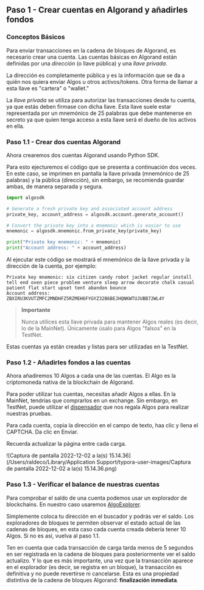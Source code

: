 ## Paso 1 - Crear cuentas en Algorand y añadirles fondos

### Conceptos Básicos

Para enviar transacciones en la cadena de bloques de Algorand, es necesario crear una cuenta.
Las cuentas básicas en Algorand están definidas por una *dirección* (o llave pública) y una *llave privada*.

La dirección es completamente pública y es la información que se da a quién nos quiera enviar Algos u otros activos/tokens. Otra forma de llamar a esta llave es "cartera" o "wallet."

La *llave privada* se utiliza para autorizar las transacciones desde tu cuenta, ya que estás deben firmase con dicha llave.
Esta llave suele estar representada por un mnemónico de 25 palabras que debe mantenerse en secreto ya que quien tenga acceso a esta llave será el dueño de los activos en ella.

### Paso 1.1 - Crear dos cuentas Algorand 

Ahora crearemos dos cuentas Algorand usando Python SDK. 

Para esto ejecturemos el código que se presenta a continuación dos veces. En este caso, se imprimen en pantalla la llave privada (mnemónico de 25 palabras) y la pública (dirección), sin embargo, se recomienda guardar ambas, de manera separada y segura.

```py
import algosdk

# Generate a fresh private key and associated account address
private_key, account_address = algosdk.account.generate_account()

# Convert the private key into a mnemonic which is easier to use
mnemonic = algosdk.mnemonic.from_private_key(private_key)

print("Private key mnemonic: " + mnemonic)
print("Account address: " + account_address)
```

Al ejecutar este código se mostrará el mnemónico de la llave privada y la dirección de la cuenta, por ejemplo:

```plain
Private key mnemonic: six citizen candy robot jacket regular install tell end oven piece problem venture sleep arrow decorate chalk casual patient flat start upset tent abandon bounce
Account address: ZBXIRU3KVUTZMFC2MNDHFZ5RZMEH6FYGYZ32B6BEJHQNKWTUJUBB72WL4Y
```

> **Importante** 
>
> Nunca utilices esta llave privada para mantener Algos reales (es decir, lo de la MainNet). Únicamente úsalo para Algos "falsos" en la TestNet.

Estas cuentas ya están creadas y listas para ser utilizadas en la TestNet.

### Paso 1.2 - Añadirles fondos a las cuentas

Ahora añadiremos 10 Algos a cada una de las cuentas. El Algo es la criptomoneda nativa de la blockchain de Algorand.

Para poder utilizar tus cuentas, necesitas añadir Algos a ellas. En la MainNet, tendrías que comprarlos en un exchange.
Sin embargo, en TestNet, puede utilizar el [dispensador](https://bank.testnet.algorand.network) que nos regala Algos para realizar nuestras pruebas.

Para cada cuenta, copia la dirección en el campo de texto, haa clic y llena el CAPTCHA. Da clic en Enviar. 

Recuerda actualizar la página entre cada carga.

![Captura de pantalla 2022-12-02 a la(s) 15.14.36](/Users/raldeco/Library/Application Support/typora-user-images/Captura de pantalla 2022-12-02 a la(s) 15.14.36.png)

### Paso 1.3  - Verificar el balance de nuestras cuentas

Para comprobar el saldo de una cuenta podemos usar un explorador de blockchains. En nuestro caso usaremos [AlgoExplorer](https://testnet.algoexplorer.io).

Simplemente coloca tu dirección en el buscador y podrás ver el saldo. Los exploradores de bloques te permiten observar el estado actual de las cadenas de bloques,  en esta caso cada cuenta creada debería tener 10 Algos. Si no es así, vuelva al paso 1.1.

Ten en cuenta que cada transacción de carga tarda menos de 5 segundos en ser registrada en la cadena de bloques para posteriormente ver el saldo actualizo. Y lo que es más importante, una vez que la transacción aparece en el explorador (es decir, se registra en un bloque), la transacción es definitiva y no puede revertirse ni cancelarse. Esta es una propiedad distintiva de la cadena de bloques Algorand: **finalización inmediata**.